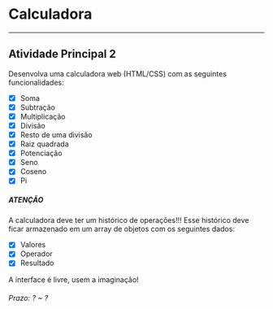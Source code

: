 # Calculadora

---

## Atividade Principal 2  

Desenvolva uma calculadora web (HTML/CSS) com as seguintes funcionalidades:  

- [x] Soma  
- [x] Subtração  
- [x] Multiplicação  
- [x] Divisão  
- [x] Resto de uma divisão  
- [x] Raiz quadrada  
- [x] Potenciação  
- [x] Seno  
- [x] Coseno  
- [x] Pi  

##### ATENÇÃO  
A calculadora deve ter um histórico de operações!!! Esse histórico deve ficar armazenado em um array de objetos com os seguintes dados:  

- [x] Valores  
- [x] Operador  
- [x] Resultado  

A interface é livre, usem a imaginação!  

###### Prazo: ? ~ ?  
